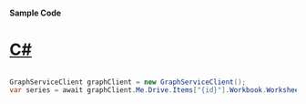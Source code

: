 #### Sample Code
# [C#](#tab/Csharp)

```C#

GraphServiceClient graphClient = new GraphServiceClient();
var series = await graphClient.Me.Drive.Items["{id}"].Workbook.Worksheets["{id|name}"].Charts["{name}"].Series.Request().GetAsync();

```